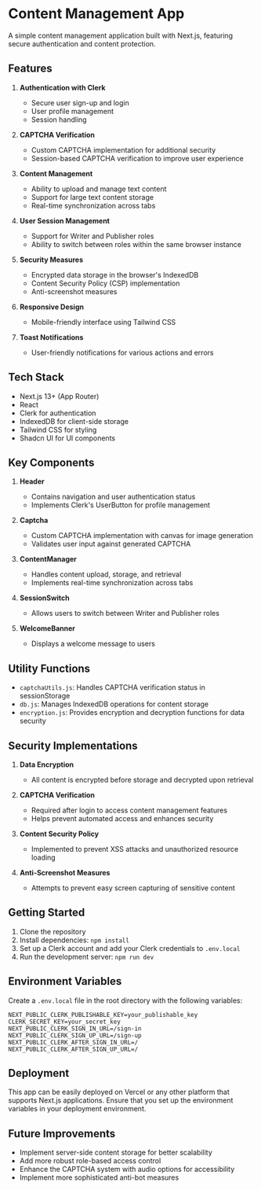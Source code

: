 # Content Management App

A simple content management application built with Next.js, featuring secure authentication and content protection.

## Features

1. **Authentication with Clerk**
   - Secure user sign-up and login
   - User profile management
   - Session handling

2. **CAPTCHA Verification**
   - Custom CAPTCHA implementation for additional security
   - Session-based CAPTCHA verification to improve user experience

3. **Content Management**
   - Ability to upload and manage text content
   - Support for large text content storage
   - Real-time synchronization across tabs

4. **User Session Management**
   - Support for Writer and Publisher roles
   - Ability to switch between roles within the same browser instance

5. **Security Measures**
   - Encrypted data storage in the browser's IndexedDB
   - Content Security Policy (CSP) implementation
   - Anti-screenshot measures

6. **Responsive Design**
   - Mobile-friendly interface using Tailwind CSS

7. **Toast Notifications**
   - User-friendly notifications for various actions and errors

## Tech Stack

- Next.js 13+ (App Router)
- React
- Clerk for authentication
- IndexedDB for client-side storage
- Tailwind CSS for styling
- Shadcn UI for UI components

## Key Components

1. **Header**
   - Contains navigation and user authentication status
   - Implements Clerk's UserButton for profile management

2. **Captcha**
   - Custom CAPTCHA implementation with canvas for image generation
   - Validates user input against generated CAPTCHA

3. **ContentManager**
   - Handles content upload, storage, and retrieval
   - Implements real-time synchronization across tabs

4. **SessionSwitch**
   - Allows users to switch between Writer and Publisher roles

5. **WelcomeBanner**
   - Displays a welcome message to users

## Utility Functions

- `captchaUtils.js`: Handles CAPTCHA verification status in sessionStorage
- `db.js`: Manages IndexedDB operations for content storage
- `encryption.js`: Provides encryption and decryption functions for data security

## Security Implementations

1. **Data Encryption**
   - All content is encrypted before storage and decrypted upon retrieval

2. **CAPTCHA Verification**
   - Required after login to access content management features
   - Helps prevent automated access and enhances security

3. **Content Security Policy**
   - Implemented to prevent XSS attacks and unauthorized resource loading

4. **Anti-Screenshot Measures**
   - Attempts to prevent easy screen capturing of sensitive content

## Getting Started

1. Clone the repository
2. Install dependencies: `npm install`
3. Set up a Clerk account and add your Clerk credentials to `.env.local`
4. Run the development server: `npm run dev`

## Environment Variables

Create a `.env.local` file in the root directory with the following variables:

```
NEXT_PUBLIC_CLERK_PUBLISHABLE_KEY=your_publishable_key
CLERK_SECRET_KEY=your_secret_key
NEXT_PUBLIC_CLERK_SIGN_IN_URL=/sign-in
NEXT_PUBLIC_CLERK_SIGN_UP_URL=/sign-up
NEXT_PUBLIC_CLERK_AFTER_SIGN_IN_URL=/
NEXT_PUBLIC_CLERK_AFTER_SIGN_UP_URL=/
```

## Deployment

This app can be easily deployed on Vercel or any other platform that supports Next.js applications. Ensure that you set up the environment variables in your deployment environment.

## Future Improvements

- Implement server-side content storage for better scalability
- Add more robust role-based access control
- Enhance the CAPTCHA system with audio options for accessibility
- Implement more sophisticated anti-bot measures